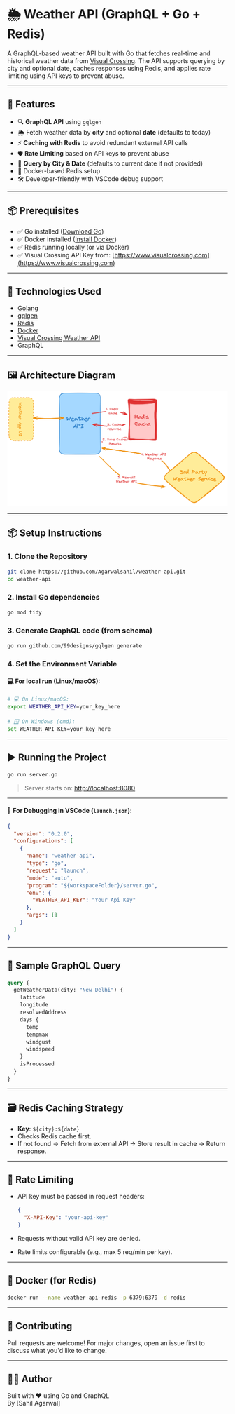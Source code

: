 # 🌦️ Weather API (GraphQL + Go + Redis)

A GraphQL-based weather API built with Go that fetches real-time and historical weather data from [Visual Crossing](https://www.visualcrossing.com/resources/documentation/weather-api/timeline-weather-api/). The API supports querying by city and optional date, caches responses using Redis, and applies rate limiting using API keys to prevent abuse.

---

## 🚀 Features

- 🔍 **GraphQL API** using `gqlgen`
- 🌦️ Fetch weather data by **city** and optional **date** (defaults to today)
- ⚡ **Caching with Redis** to avoid redundant external API calls
- 🛡️ **Rate Limiting** based on API keys to prevent abuse
- 📆 **Query by City & Date** (defaults to current date if not provided)
- 🐳 Docker-based Redis setup
- 🛠️ Developer-friendly with VSCode debug support

---

## 📦 Prerequisites

- ✅ Go installed ([Download Go](https://go.dev/dl/))
- ✅ Docker installed ([Install Docker](https://docs.docker.com/get-docker/))
- ✅ Redis running locally (or via Docker)
- ✅ Visual Crossing API Key from: [https://www.visualcrossing.com](https://www.visualcrossing.com)

---

## 🔧 Technologies Used

- [Golang](https://go.dev/)
- [gqlgen](https://gqlgen.com/)
- [Redis](https://redis.io/)
- [Docker](https://www.docker.com/)
- [Visual Crossing Weather API](https://www.visualcrossing.com/weather-api)
- GraphQL

---

## 🖼️ Architecture Diagram

![Architecture Diagram](architecture.png)

---

## 📦 Setup Instructions

### 1. Clone the Repository

```bash
git clone https://github.com/Agarwalsahil/weather-api.git
cd weather-api
```

### 2. Install Go dependencies

```bash
go mod tidy
```

### 3. Generate GraphQL code (from schema)

```bash
go run github.com/99designs/gqlgen generate
```

### 4. Set the Environment Variable

#### 💻 For local run (Linux/macOS):
```bash
# 💻 On Linux/macOS:
export WEATHER_API_KEY=your_key_here

# 🪟 On Windows (cmd):
set WEATHER_API_KEY=your_key_here
```

---

## ▶️ Running the Project

```bash
go run server.go
```

> Server starts on: [http://localhost:8080](http://localhost:8080)

---

#### 🧠 For Debugging in VSCode (`launch.json`):

```json
{
  "version": "0.2.0",
  "configurations": [
    {
      "name": "weather-api",
      "type": "go",
      "request": "launch",
      "mode": "auto",
      "program": "${workspaceFolder}/server.go",
      "env": {
        "WEATHER_API_KEY": "Your Api Key"
      },
      "args": []
    }
  ]
}
```

---

## 🧪 Sample GraphQL Query

```graphql
query {
  getWeatherData(city: "New Delhi") {
    latitude
    longitude
    resolvedAddress
    days {
      temp
      tempmax
      windgust
      windspeed
    }
    isProcessed
  }
}
```

---

## 🗃️ Redis Caching Strategy

- **Key**: `${city}:${date}`
- Checks Redis cache first.
- If not found → Fetch from external API → Store result in cache → Return response.

---

## 🔐 Rate Limiting

- API key must be passed in request headers:
  
  ```json
  {
    "X-API-Key": "your-api-key"
  }
  ```

- Requests without valid API key are denied.
- Rate limits configurable (e.g., max 5 req/min per key).

---

## 🐳 Docker (for Redis)

```bash
docker run --name weather-api-redis -p 6379:6379 -d redis
```

---

## 🧠 Contributing

Pull requests are welcome! For major changes, open an issue first to discuss what you'd like to change.

---

## 👨‍💻 Author

Built with ❤️ using Go and GraphQL  
By [Sahil Agarwal]